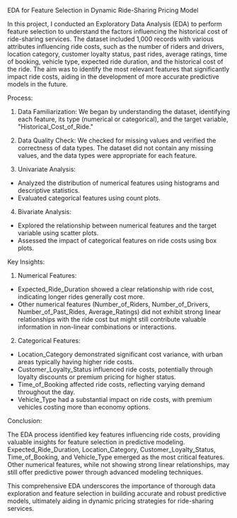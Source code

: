 EDA for Feature Selection in Dynamic Ride-Sharing Pricing Model

In this project, I conducted an Exploratory Data Analysis (EDA) to perform feature selection to understand the factors influencing the historical cost of ride-sharing services. The dataset included 1,000 records with various attributes influencing ride costs, such as the number of riders and drivers, location category, customer loyalty status, past rides, average ratings, time of booking, vehicle type, expected ride duration, and the historical cost of the ride. The aim was to identify the most relevant features that significantly impact ride costs, aiding in the development of more accurate predictive models in the future.

Process:

1. Data Familiarization: We began by understanding the dataset, identifying each feature, its type (numerical or categorical), and the target variable, "Historical_Cost_of_Ride."

2. Data Quality Check: We checked for missing values and verified the correctness of data types. The dataset did not contain any missing values, and the data types were appropriate for each feature.

3. Univariate Analysis:

* Analyzed the distribution of numerical features using histograms and descriptive statistics.
* Evaluated categorical features using count plots.

4. Bivariate Analysis:

* Explored the relationship between numerical features and the target variable using scatter plots.
* Assessed the impact of categorical features on ride costs using box plots.

Key Insights:

1. Numerical Features:

* Expected_Ride_Duration showed a clear relationship with ride cost, indicating longer rides generally cost more.
* Other numerical features (Number_of_Riders, Number_of_Drivers, Number_of_Past_Rides, Average_Ratings) did not exhibit strong linear relationships with the ride cost but might still contribute valuable information in non-linear combinations or interactions.

2. Categorical Features:

* Location_Category demonstrated significant cost variance, with urban areas typically having higher ride costs.
* Customer_Loyalty_Status influenced ride costs, potentially through loyalty discounts or premium pricing for higher status.
* Time_of_Booking affected ride costs, reflecting varying demand throughout the day.
* Vehicle_Type had a substantial impact on ride costs, with premium vehicles costing more than economy options.

Conclusion:

The EDA process identified key features influencing ride costs, providing valuable insights for feature selection in predictive modeling. Expected_Ride_Duration, Location_Category, Customer_Loyalty_Status, Time_of_Booking, and Vehicle_Type emerged as the most critical features. Other numerical features, while not showing strong linear relationships, may still offer predictive power through advanced modeling techniques.

This comprehensive EDA underscores the importance of thorough data exploration and feature selection in building accurate and robust predictive models, ultimately aiding in dynamic pricing strategies for ride-sharing services.
